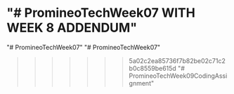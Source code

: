 "# PromineoTechWeek07 WITH WEEK 8 ADDENDUM" 
=======
"# PromineoTechWeek07" 
"# PromineoTechWeek07" 
>>>>>>> 5a02c2ea85736f7b82be02c71c2b0c8559be615d
"# PromineoTechWeek09CodingAssignment" 
